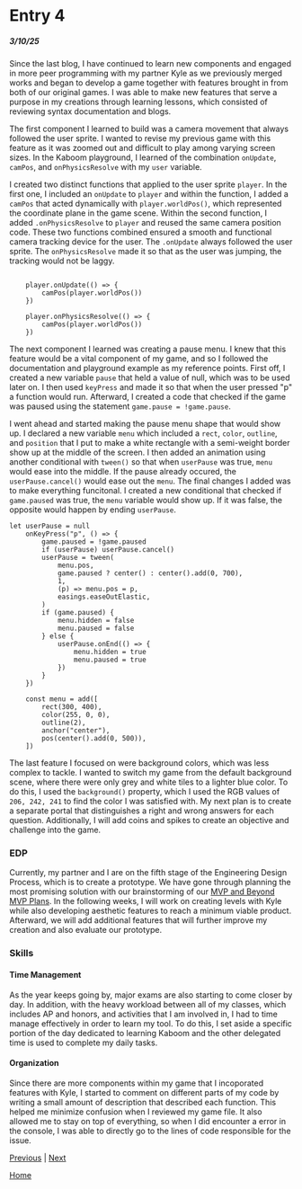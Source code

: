 # Entry 4
##### 3/10/25

Since the last blog, I have continued to learn new components and engaged in more peer programming with my partner Kyle as we previously merged works and began to develop a game together with features brought in from both of our original games. I was able to make new features that serve a purpose in my creations through learning lessons, which consisted of reviewing syntax documentation and blogs.

The first component I learned to build was a camera movement that always followed the user sprite. I wanted to revise my previous game with this feature as it was zoomed out and difficult to play among varying screen sizes. In the Kaboom playground, I learned of the combination `onUpdate`, `camPos`, and `onPhysicsResolve` with my `user` variable.

I created two distinct functions that applied to the user sprite `player`. In the first one, I included an `onUpdate` to `player` and within the function, I added a `camPos` that acted dynamically with `player.worldPos()`, which represented the coordinate plane in the game scene. Within the second function, I added `.onPhysicsResolve` to `player` and reused the same camera position code. These two functions combined ensured a smooth and functional camera tracking device for the user. The `.onUpdate` always followed the user sprite. The `onPhysicsResolve` made it so that as the user was jumping, the tracking would not be laggy.


```JS

	player.onUpdate(() => {
		camPos(player.worldPos())
	})

	player.onPhysicsResolve(() => {
		camPos(player.worldPos())
	})

```

The next component I learned was creating a pause menu. I knew that this feature would be a vital component of my game, and so I followed the documentation and playground example as my reference points. First off, I created a new variable `pause` that held a value of null, which was to be used later on. I then used `keyPress` and made it so that when the user pressed "p" a function would run. Afterward, I created a code that checked if the game was paused using the statement `game.pause = !game.pause`.


I went ahead and started making the pause menu shape that would show up. I declared a new variable `menu` which included a `rect`, `color`, `outline`, and `position` that I put to make a white rectangle with a semi-weight border show up at the middle of the screen. I then added an animation using another conditional with `tween()` so that when `userPause` was true, `menu` would ease into the middle. If the pause already occured, the `userPause.cancel()` would ease out the `menu`. The final changes I added was to make everything funcitonal. I created a new conditional that checked if `game.paused` was true, the `menu` variable would show up. If it was false, the opposite would happen by ending `userPause`.


``` JS
let userPause = null
	onKeyPress("p", () => {
		game.paused = !game.paused
		if (userPause) userPause.cancel()
		userPause = tween(
			menu.pos,
			game.paused ? center() : center().add(0, 700),
			1,
			(p) => menu.pos = p,
			easings.easeOutElastic,
		)
		if (game.paused) {
			menu.hidden = false
			menu.paused = false
		} else {
			userPause.onEnd(() => {
				menu.hidden = true
				menu.paused = true
			})
		}
	})

    const menu = add([
		rect(300, 400),
		color(255, 0, 0),
		outline(2),
		anchor("center"),
		pos(center().add(0, 500)),
	])
```


The last feature I focused on were background colors, which was less complex to tackle. I wanted to switch my game from the default background scene, where there were only grey and white tiles to a lighter blue color. To do this, I used the `background()` property, which I used the RGB values of `206, 242, 241` to find the color I was satisfied with. My next plan is to create a separate portal that distinguishes a right and wrong answers for each question. Additionally, I will add coins and spikes to create an objective and challenge into the game.

### EDP
Currently, my partner and I are on the fifth stage of the Engineering Design Process, which is to create a prototype. We have gone through planning the most promising solution with our brainstorming of our [MVP and Beyond MVP Plans](https://github.com/kylel5957/Kyle-Joe-Kaboom/blob/main/plan.md). In the following weeks, I will work on creating levels with Kyle while also developing aesthetic features to reach a minimum viable product. Afterward, we will add additional features that will further improve my creation and also evaluate our prototype.


### Skills

#### Time Management
As the year keeps going by, major exams are also starting to come closer by day. In addition, with the heavy workload between all of my classes, which includes AP and honors, and activities that I am involved in, I had to time manage effectively in order to learn my tool. To do this, I set aside a specific portion of the day dedicated to learning Kaboom and the other delegated time is used to complete my daily tasks.

#### Organization
Since there are more components within my game that I incoporated features with Kyle, I started to comment on different parts of my code by writing a small amount of description that described each function. This helped me minimize confusion when I reviewed my game file. It also allowed me to stay on top of everything, so when I did encounter a error in the console, I was able to directly go to the lines of code responsible for the issue.



[Previous](entry03.md) | [Next](entry05.md)

[Home](../README.md)
